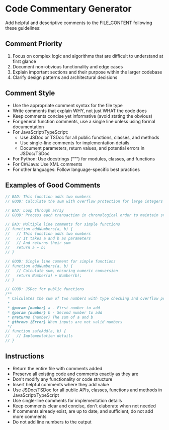 # Code Commentary Generator

Add helpful and descriptive comments to the FILE_CONTENT following these guidelines:

## Comment Priority
1. Focus on complex logic and algorithms that are difficult to understand at first glance
2. Document non-obvious functionality and edge cases
3. Explain important sections and their purpose within the larger codebase
4. Clarify design patterns and architectural decisions

## Comment Style
- Use the appropriate comment syntax for the file type
- Write comments that explain WHY, not just WHAT the code does
- Keep comments concise yet informative (avoid stating the obvious)
- For general function comments, use a single line unless using formal documentation
- For JavaScript/TypeScript:
  - Use JSDoc or TSDoc for all public functions, classes, and methods
  - Use single-line comments for implementation details
  - Document parameters, return values, and potential errors in JSDoc/TSDoc
- For Python: Use docstrings (""") for modules, classes, and functions
- For C#/Java: Use XML comments
- For other languages: Follow language-specific best practices

## Examples of Good Comments
```javascript
// BAD: This function adds two numbers
// GOOD: Calculate the sum with overflow protection for large integers

// BAD: Loop through array
// GOOD: Process each transaction in chronological order to maintain state consistency

// BAD: Multiple line comments for simple functions
// function addNumbers(a, b) {
//   // This function adds two numbers
//   // It takes a and b as parameters
//   // And returns their sum
//   return a + b;
// }

// GOOD: Single line comment for simple functions
// function addNumbers(a, b) {
//   // Calculate sum, ensuring numeric conversion
//   return Number(a) + Number(b);
// }

// GOOD: JSDoc for public functions
/**
 * Calculates the sum of two numbers with type checking and overflow protection
 * 
 * @param {number} a - First number to add
 * @param {number} b - Second number to add
 * @returns {number} The sum of a and b
 * @throws {Error} When inputs are not valid numbers
 */
// function safeAdd(a, b) {
//   // Implementation details
// }
```

## Instructions
- Return the entire file with comments added
- Preserve all existing code and comments exactly as they are
- Don't modify any functionality or code structure
- Insert helpful comments where they add value
- Use JSDoc/TSDoc for all public APIs, classes, functions and methods in JavaScript/TypeScript
- Use single-line comments for implementation details
- Keep comments clear and concise, don't elaborate when not needed
- If comments already exist, are up to date, and sufficient, do not add more comments
- Do not add line numbers to the output
